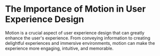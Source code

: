 # The Importance of Motion in User Experience Design

Motion is a crucial aspect of user experience design that can greatly enhance the user's experience. From conveying information to creating delightful experiences and immersive environments, motion can make the experience more engaging, intuitive, and memorable.
